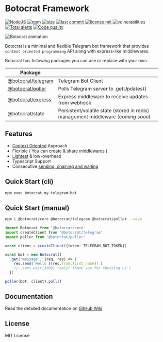 # Botocrat Framework

[![NodeJS][nodejs-image]][npm-url]
[![npm][npm-image]][npm-url]
[![size][size-image]][npm-url]
[![last commit][lastcommit-image]][github-url]
[![license mit][license-image]][github-url]
![vulnerabilities][vulnerabilities-image]
[![Total alerts][alerts-image]][alerts-url]
[![Code quality][quality-image]][quality-url]

![Botocrat animation][animation-url]

Botocrat is a minimal and flexible Telegram bot framework that provides `context oriented programming` API along with express-like middlewares.

Botocrat has following packages you can use or replace with your own.

| Package | |
|-|-|
| [@botocrat/telegram][client-pkg] | Telegram Bot Client |
| [@botocrat/poller][poller-pkg] | Polls Telegram server to .getUpdates() |
| [@botocrat/express][express-pkg] | Express middleware to receive updates from webhook |
| @botocrat/state | Persistent/volatile state (stored in redis) management middleware (_coming soon_) |

## Features

- [Context Oriented][context-wiki] Approach
- Flexible ( You can [create & share middlewares][middleware-wiki] )
- [Lightest][size-comparison] & low-overhead
- Typescript Support
- Consecutive [sending, chaining and waiting][wait-wiki]

## Quick Start (cli)

```bash
npm exec botocrat my-telegram-bot
```

## Quick Start (manual)

```bash
npm i @botocrat/core @botocrat/telegram @botocrat/poller --save
```

```typescript
import Botocrat from '@botocrat/core'
import createClient from '@botocrat/telegram'
import poller from '@botocrat/poller'

const client = createClient({token: TELEGRAM_BOT_TOKEN})

const bot = new Botocrat()
  .get('message', (req, res) => {
    res.send(`Hello ${req.from.first_name}!`)
    // .sent.wait(1000).reply('Thank you for choosing us')
  })

poller(bot, client).poll()

```

## Documentation

Read the detailed documentation on [GitHub Wiki][github-wiki]

## License

MIT License

[wait-wiki]: https://github.com/botocrats/botocrat/wiki/Response-Context-Decorators
[middleware-wiki]: https://github.com/botocrats/botocrat/wiki/Middlewares
[context-wiki]: https://github.com/botocrats/botocrat/wiki/Message-Context
[github-wiki]: https://github.com/botocrats/botocrat/wiki
[client-pkg]: https://npmjs.com/@botocrat/telegram
[poller-pkg]: https://npmjs.com/@botocrat/poller
[express-pkg]: https://npmjs.com/@botocrat/express

[license-image]: https://img.shields.io/github/license/botocrats/botocrat?style=flat-square
[size-image]: https://img.shields.io/bundlephobia/min/@botocrat/core?style=flat-square
[nodejs-image]: https://img.shields.io/badge/library-NodeJS-darkgreen.svg?style=flat-square
[npm-image]: https://img.shields.io/npm/v/@botocrat/core.svg?style=flat-square
[lastcommit-image]: https://img.shields.io/github/last-commit/botocrats/botocrat?style=flat-square
[vulnerabilities-image]: https://img.shields.io/snyk/vulnerabilities/npm/@botocrat/core

[npm-url]: https://npmjs.org/package/@botocrat/core
[github-url]: https://github.com/botocrats/botocrat
[size-comparison]: https://packagephobia.com/result?p=%40botocrat%2Fcore%2Ctelegraf%2Cnode-telegram-bot-api%2Cslimbot%2Ctelebot
[animation-url]: https://user-images.githubusercontent.com/17167342/154324948-8df5edf2-7216-41b9-889b-5b025ddf89a8.gif
[alerts-url]: https://lgtm.com/projects/g/botocrats/botocrat/alerts/
[alerts-image]: https://img.shields.io/lgtm/alerts/g/botocrats/botocrat.svg?logo=lgtm&logoWidth=18
[quality-image]: https://img.shields.io/lgtm/grade/javascript/g/botocrats/botocrat.svg?logo=lgtm&logoWidth=18
[quality-url]: https://lgtm.com/projects/g/botocrats/botocrat/context:javascript

